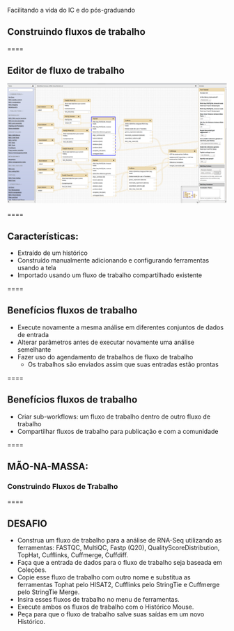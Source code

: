 Facilitando a vida do IC e do pós-graduando

## Construindo fluxos de trabalho

====

## Editor de fluxo de trabalho

![avatar][avatar]

[avatar]: ../shared/img/workflow.png

====

## Características:

- Extraído de um histórico
- Construído manualmente adicionando e configurando ferramentas usando a tela
- Importado usando um fluxo de trabalho compartilhado existente

====

## Benefícios fluxos de trabalho

- Execute novamente a mesma análise em diferentes conjuntos de dados de entrada
- Alterar parâmetros antes de executar novamente uma análise semelhante
- Fazer uso do agendamento de trabalhos de fluxo de trabalho
  - Os trabalhos são enviados assim que suas entradas estão prontas
  
====
  
## Benefícios fluxos de trabalho
  
- Criar sub-workflows: um fluxo de trabalho dentro de outro fluxo de trabalho
- Compartilhar fluxos de trabalho para publicação e com a comunidade

====

## MÃO-NA-MASSA:

### Construindo Fluxos de Trabalho

====

## DESAFIO

- Construa um fluxo de trabalho para a análise de RNA-Seq utilizando as ferramentas: FASTQC, MultiQC, Fastp (Q20), QualityScoreDistribution, TopHat, Cufflinks, Cuffmerge, Cuffdiff.
- Faça que a entrada de dados para o fluxo de trabalho seja baseada em Coleções.
- Copie esse fluxo de trabalho com outro nome e substitua as ferramentas Tophat pelo HISAT2, Cufflinks pelo StringTie e Cuffmerge pelo StringTie Merge.
- Insira esses fluxos de trabalho no menu de ferramentas.
- Execute ambos os fluxos de trabalho com o Histórico Mouse.
- Peça para que o fluxo de trabalho salve suas saídas em um novo Histórico.
